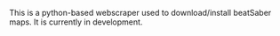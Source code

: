 This is a python-based webscraper used to download/install beatSaber maps. It is currently in development.

